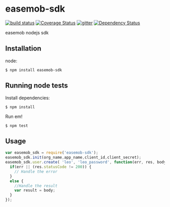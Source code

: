# easemob-sdk

[![build status][travis-image]][travis-url]
[![Coverage Status][coveralls-image]][coveralls-url]
[![gitter][gitter-image]][gitter-url]
[![Dependency Status][DependencyStatus-image]][DependencyStatus-url]

[travis-image]: https://travis-ci.org/leoliew/easemob-sdk.svg?branch=master
[travis-url]: https://travis-ci.org/leoliew/easemob-sdk
[coveralls-image]: https://coveralls.io/repos/leoliew/TechChat/badge.svg?branch=master
[coveralls-url]: https://coveralls.io/r/leoliew/easemob-sdk
[gitter-image]: https://badges.gitter.im/Join%20Chat.svg
[gitter-url]: https://gitter.im/leoliew/TechChat?utm_source=badge&utm_medium=badge&utm_campaign=pr-badge&utm_content=badge
[DependencyStatus-image]: https://gemnasium.com/leoliew/TechChat.svg
[DependencyStatus-url]:https://gemnasium.com/leoliew/TechChat

easemob nodejs sdk


## Installation

node:

```
$ npm install easemob-sdk
```

## Running node tests

Install dependencies:

```shell
$ npm install
```
Run em!

```shell
$ npm test
```

## Usage


```js
var easemob_sdk = require('easemob-sdk');
easemob_sdk.init(org_name,app_name,client_id,client_secret);
easemob_sdk.user.create( 'leo', 'leo_password', function(err, res, body) {
  if(err || (res.statusCode != 200)) {
    // Handle the error
  }
  else {
    //Handle the result
    var result = body;
  }
});

```
